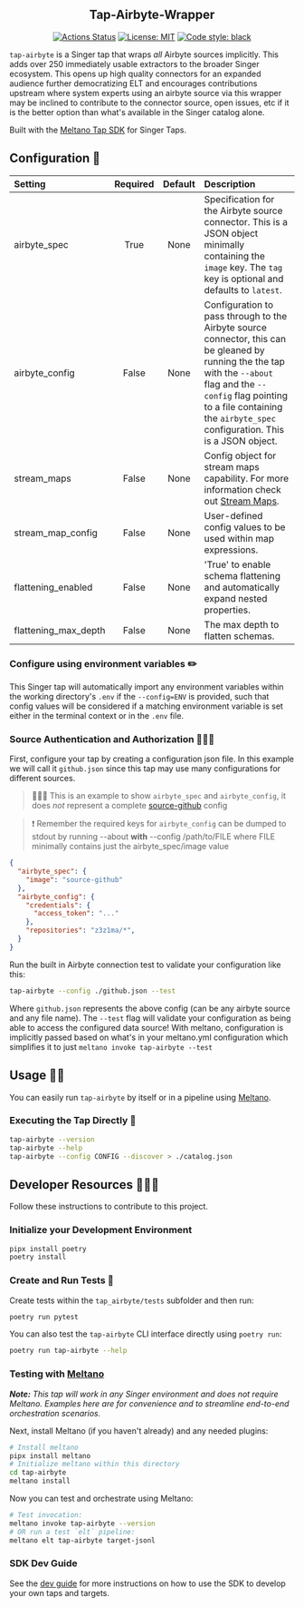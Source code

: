 <h2 align="center">Tap-Airbyte-Wrapper</h2>

<p align="center">
<a href="https://github.com/z3z1ma/tap-airbyte/actions/"><img alt="Actions Status" src="https://github.com/z3z1ma/tap-airbyte/actions/workflows/ci.yml/badge.svg"></a>
<a href="https://github.com/z3z1ma/tap-airbyte/blob/main/LICENSE"><img alt="License: MIT" src="https://img.shields.io/badge/License-MIT-yellow.svg"></a>
<a href="https://github.com/psf/black"><img alt="Code style: black" src="https://img.shields.io/badge/code%20style-black-000000.svg"></a>
</p>

`tap-airbyte` is a Singer tap that wraps *all* Airbyte sources implicitly. This adds over 250 immediately usable extractors to the broader Singer ecosystem. This opens up high quality connectors for an expanded audience further democratizing ELT and encourages contributions upstream where system experts using an airbyte source via this wrapper may be inclined to contribute to the connector source, open issues, etc if it is the better option than what's available in the Singer catalog alone.

Built with the [Meltano Tap SDK](https://sdk.meltano.com) for Singer Taps.

## Configuration 📝

| Setting             | Required | Default | Description |
|:--------------------|:--------:|:-------:|:------------|
| airbyte_spec        | True     | None    | Specification for the Airbyte source connector. This is a JSON object minimally containing the `image` key. The `tag` key is optional and defaults to `latest`. |
| airbyte_config      | False    | None    | Configuration to pass through to the Airbyte source connector, this can be gleaned by running the the tap with the `--about` flag and the `--config` flag pointing to a file containing the `airbyte_spec` configuration. This is a JSON object. |
| stream_maps         | False    | None    | Config object for stream maps capability. For more information check out [Stream Maps](https://sdk.meltano.com/en/latest/stream_maps.html). |
| stream_map_config   | False    | None    | User-defined config values to be used within map expressions. |
| flattening_enabled  | False    | None    | 'True' to enable schema flattening and automatically expand nested properties. |
| flattening_max_depth| False    | None    | The max depth to flatten schemas. |


### Configure using environment variables ✏️

This Singer tap will automatically import any environment variables within the working directory's
`.env` if the `--config=ENV` is provided, such that config values will be considered if a matching
environment variable is set either in the terminal context or in the `.env` file.

### Source Authentication and Authorization 👮🏽‍♂️

First, configure your tap by creating a configuration json file. In this example we will call it `github.json` since this tap may use many configurations for different sources.

> 🙇🏾‍♂️ This is an example to show `airbyte_spec` and `airbyte_config`, it does _not_ represent a complete [source-github](https://docs.airbyte.com/integrations/sources/github) config

> ❗️ Remember the required keys for `airbyte_config` can be dumped to stdout by running --about **with** --config /path/to/FILE where FILE minimally contains just the airbyte_spec/image value

```json
{
  "airbyte_spec": {
    "image": "source-github"
  },
  "airbyte_config": {
    "credentials": {
      "access_token": "..."
    },
    "repositories": "z3z1ma/*",
  }
}
```

Run the built in Airbyte connection test to validate your configuration like this:

```bash
tap-airbyte --config ./github.json --test
```

Where `github.json` represents the above config (can be any airbyte source and any file name). The `--test` flag will validate your configuration as being able to access the configured data source! With meltano, configuration is implicitly passed based on what's in your meltano.yml configuration which simplifies it to just `meltano invoke tap-airbyte --test`

## Usage 👷‍♀️

You can easily run `tap-airbyte` by itself or in a pipeline using [Meltano](https://meltano.com/).

### Executing the Tap Directly 🔨

```bash
tap-airbyte --version
tap-airbyte --help
tap-airbyte --config CONFIG --discover > ./catalog.json
```

## Developer Resources 👩🏼‍💻

Follow these instructions to contribute to this project.

### Initialize your Development Environment

```bash
pipx install poetry
poetry install
```

### Create and Run Tests 🧪

Create tests within the `tap_airbyte/tests` subfolder and
  then run:

```bash
poetry run pytest
```

You can also test the `tap-airbyte` CLI interface directly using `poetry run`:

```bash
poetry run tap-airbyte --help
```

### Testing with [Meltano](https://www.meltano.com)

_**Note:** This tap will work in any Singer environment and does not require Meltano.
Examples here are for convenience and to streamline end-to-end orchestration scenarios._

<!--
Developer TODO:
Your project comes with a custom `meltano.yml` project file already created. Open the `meltano.yml` and follow any "TODO" items listed in
the file.
-->

Next, install Meltano (if you haven't already) and any needed plugins:

```bash
# Install meltano
pipx install meltano
# Initialize meltano within this directory
cd tap-airbyte
meltano install
```

Now you can test and orchestrate using Meltano:

```bash
# Test invocation:
meltano invoke tap-airbyte --version
# OR run a test `elt` pipeline:
meltano elt tap-airbyte target-jsonl
```

### SDK Dev Guide

See the [dev guide](https://sdk.meltano.com/en/latest/dev_guide.html) for more instructions on how to use the SDK to
develop your own taps and targets.
